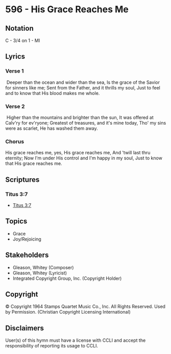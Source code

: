 # 596 - His Grace Reaches Me

## Notation

C - 3/4 on 1 - MI

## Lyrics

### Verse 1

 Deeper than the ocean and wider than the sea, Is the grace of the Savior for sinners like me; Sent from the Father, and it thrills my soul, Just to feel and to know that His blood makes me whole. 

### Verse 2

 Higher than the mountains and brighter than the sun, It was offered at Calv'ry for ev'ryone; Greatest of treasures, and it's mine today, Tho' my sins were as scarlet, He has washed them away. 

### Chorus

His grace reaches me, yes, His grace reaches me, And 'twill last thru eternity; Now I'm under His control and I'm happy in my soul, Just to know that His grace reaches me. 


## Scriptures

### Titus 3:7

- [Titus 3:7](https://www.biblegateway.com/passage/?search=Titus%203%3A7)


## Topics

- Grace
- Joy/Rejoicing

## Stakeholders

- Gleason, Whitey (Composer)
- Gleason, Whitey (Lyricist)
- Integrated Copyright Group, Inc. (Copyright Holder)

## Copyright

© Copyright 1964 Stamps Quartet Music Co., Inc. All Rights Reserved. Used by Permission.
(Christian Copyright Licensing International)

## Disclaimers

User(s) of this hymn must have a license with CCLI and accept the responsibility of reporting its usage to CCLI.

